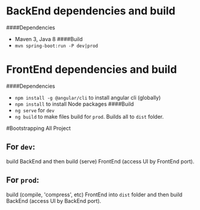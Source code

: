 # BackEnd dependencies and build
####Dependencies
* Maven 3, Java 8
####Build
* `mvn spring-boot:run -P dev|prod`

# FrontEnd dependencies and build
####Dependencies
* `npm install -g @angular/cli` to install angular cli (globally)
* `npm install` to install Node packages
####Build
* `ng serve` for `dev`
* `ng build` to make files build for `prod`. Builds all to `dist` folder.

#Bootstrapping All Project
## For `dev`:
build BackEnd and then build (serve) FrontEnd (access UI by FrontEnd port).
## For `prod`:
build (compile, 'compress', etc) FrontEnd into `dist` folder and then build BackEnd (access UI by BackEnd port).